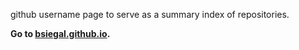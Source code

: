 github username page to serve as a summary index of repositories.

**Go to [bsiegal.github.io](http://bsiegal.github.io/).**
